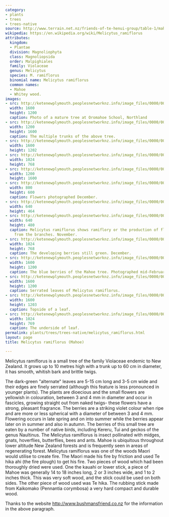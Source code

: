 ```yaml
---
category:
- plants
- trees
- trees-native
source: http://www.terrain.net.nz/friends-of-te-henui-group/table-1/mahoe.html
wikipedia: https://en.wikipedia.org/wiki/Melicytus_ramiflorus
attributes:
  kingdom:
  - Plantae
  division: Magnoliophyta
  class: Magnoliopsida
  order: Malpighiales
  family: Violaceae
  genus: Melicytus
  species: M. ramiflorus
  binomial name: Melicytus ramiflorus
  common names:
  - Mahoe
  - Whitey wood.
images:
- src: http://ketenewplymouth.peoplesnetworknz.info/image_files/0000/0012/7238/Melicytus_ramiflorus__Mahoe___1_.JPG
  width: 1600
  height: 1200
  caption: Photo of a mature tree at Oromahoe School, Northland
- src: http://ketenewplymouth.peoplesnetworknz.info/image_files/0000/0012/7243/Melicytus_ramiflorus__Mahoe___2_.JPG
  width: 1200
  height: 1600
  caption: The multiple trunks of the above tree.
- src: http://ketenewplymouth.peoplesnetworknz.info/image_files/0000/0007/6554/Melicytus_ramiflorus__Mahoe-002.JPG
  width: 1600
  height: 1202
- src: http://ketenewplymouth.peoplesnetworknz.info/image_files/0000/0005/4744/Melicytus_ramiflorus__Mahoe_a.jpg
  width: 1024
  height: 768
- src: http://ketenewplymouth.peoplesnetworknz.info/image_files/0000/0005/4739/Melicytus_ramiflorus__Mahoe__Whitey_wood_-004.JPG
  width: 1200
  height: 1600
- src: http://ketenewplymouth.peoplesnetworknz.info/image_files/0000/0000/9274/Melicytus_ramiflorus__Mahoe_tree-2.JPG
  width: 800
  height: 600
  caption: Flowers photographed December.
- src: http://ketenewplymouth.peoplesnetworknz.info/image_files/0000/0001/5064/Melicytus_ramiflorus_ramiflory_mahoe_flowers.JPG
  width: 640
  height: 464
- src: http://ketenewplymouth.peoplesnetworknz.info/image_files/0000/0001/4714/Male_flowers_Melicytus_ramiflorus__Mahoe.JPG
  width: 640
  height: 480
  caption: Melicytus ramiflorus shows ramiflory or the production of flowers directly
    from the branches. November.
- src: http://ketenewplymouth.peoplesnetworknz.info/image_files/0000/0008/2273/Melicytus_ramiflorus_fruit__Mahoe.JPG
  width: 1024
  height: 768
  caption: The developing berries still green. December.
- src: http://ketenewplymouth.peoplesnetworknz.info/image_files/0000/0005/4724/Melicytus_ramiflorus__Mahoe__Whitey_wood_-001.JPG
  width: 1600
  height: 1200
  caption: The blue berries of the Mahoe tree. Photographed mid-February.
- src: http://ketenewplymouth.peoplesnetworknz.info/image_files/0000/0007/6549/Melicytus_ramiflorus__Mahoe-003.JPG
  width: 1600
  height: 1200
  caption: Serrated leaves of Melicytus ramiflorus.
- src: http://ketenewplymouth.peoplesnetworknz.info/image_files/0000/0005/4719/Melicytus_ramiflorus__Mahoe__Whitey_wood_-002.JPG
  width: 1600
  height: 1203
  caption: Topside of a leaf.
- src: http://ketenewplymouth.peoplesnetworknz.info/image_files/0000/0005/4819/Mahoe__Melicytus_ramiflorus_.JPG
  width: 1024
  height: 769
  caption: The underside of leaf.
permalink: plants/trees/trees-native/melicytus_ramiflorus.html
layout: page
title: Melicytus ramiflorus (Mahoe)

---
```

Melicytus ramiflorus is a small tree of the family Violaceae endemic to New Zealand. It grows up to 10 metres high with a trunk up to 60 cm in diameter, it has smooth, whitish bark and brittle twigs. 

The dark-green "alternate" leaves are 5-15 cm long and 3-5 cm wide and their edges are finely serrated (although this feature is less pronounced in younger plants). 
The plants are dioecious and the small flowers are yellowish in colouration, between 3 and 4 mm in diameter and occur in fascicles, growing straight out from naked twigs- these flowers have a strong, pleasant fragrance. The berries are a striking violet colour when ripe and are more or less spherical with a diameter of between 3 and 4 mm. Flowering occurs in late spring and on into summer while the berries appear later on in summer and also in autumn. The berries of this small tree are eaten by a number of native birds, including Kereru, Tui and geckos of the genus Naultinus. The Melicytus ramiflorus is insect pollinated with midges, gnats, hoverflies, butterflies, bees and ants. Mahoe is ubiquitous throughout lower altitude New Zealand forests and is frequently seen in areas of regenerating forest.
Melicytus ramiflorus was one of the woods Maori would utilise to create fire. The Maori made his fire by friction and used Te hika ahi (the fire plough) to get his fire. Two pieces of wood which had been thoroughly dried were used. One the kauahi or lower stick, a piece of Mahoe was generally 14 to 18 inches long, 2 or 3 inches wide, and 1 to 2 inches thick. This was very soft wood, and the stick could be used on both sides. The other piece of wood used was Te hika. The rubbing stick made from Kaikomako (Pennantia corymbosa) a very hard compact and durable wood.</p> <p class="MsoNormal">Thanks to the website <a href="http://www.bushmansfriend.co.nz/">http://www.bushmansfriend.co.nz</a> for the information in the above paragraph. 
